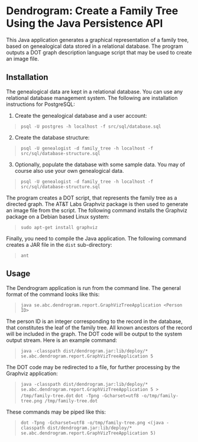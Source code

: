 # Dendrogram: Create a Family Tree Using the Java Persistence API
This Java application generates a graphical representation of a family tree, based on genealogical data stored in a
relational database. The program outputs a DOT graph description language script that may be used to create
an image file.

## Installation
The genealogical data are kept in a relational database. You can use any relational database management system. The following are
installation instructions for PostgreSQL:

1. Create the genealogical database and a user account:
> `psql -U postgres -h localhost -f src/sql/database.sql`

2. Create the database structure:
> `psql -U genealogist -d family_tree -h localhost -f src/sql/database-structure.sql`

3. Optionally, populate the database with some sample data. You may of course also use your own genealogical data.
> `psql -U genealogist -d family_tree -h localhost -f src/sql/database-structure.sql`

The program creates a DOT script, that represents the family tree as a directed graph. The AT&T Labs Graphviz package is
then used to generate an image file from the script. The following command installs the Graphviz package on a Debian
based Linux system:
> `sudo apt-get install graphviz`

Finally, you need to compile the Java application. The following command creates a JAR file in the `dist` sub-directory:
> `ant`

## Usage
The Dendrogram application is run from the command line. The general format of the command looks like this:
> `java se.abc.dendrogram.report.GraphVizTreeApplication <Person ID>`

The person ID is an integer corresponding to the record in the database, that constitutes the leaf of the family tree. All
known ancestors of the record will be included in the graph. The DOT code will be output to the system output stream. Here
is an example command:

> `java -classpath dist/dendrogram.jar:lib/deploy/* se.abc.dendrogram.report.GraphVizTreeApplication 5`

The DOT code may be redirected to a file, for further processing by the Graphviz application:
> `java -classpath dist/dendrogram.jar:lib/deploy/* se.abc.dendrogram.report.GraphVizTreeApplication 5 > /tmp/family-tree.dot`
> `dot -Tpng -Gcharset=utf8 -o/tmp/family-tree.png /tmp/family-tree.dot`

These commands may be piped like this:
> `dot -Tpng -Gcharset=utf8 -o/tmp/family-tree.png <(java -classpath dist/dendrogram.jar:lib/deploy/* se.abc.dendrogram.report.GraphVizTreeApplication 5)`
